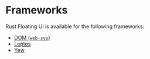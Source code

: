 # Frameworks

Rust Floating UI is available for the following frameworks:

-   [DOM (`web-sys`)](./dom.md)
-   [Leptos](./leptos.md)
-   [Yew](./yew.md)
